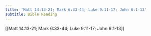 ```yaml
---
title: 'Matt 14:13-21; Mark 6:33-44; Luke 9:11-17; John 6:1-13'
subtitle: Bible Reading
---
```


[[Matt 14:13-21; Mark 6:33-44; Luke 9:11-17; John 6:1-13]]